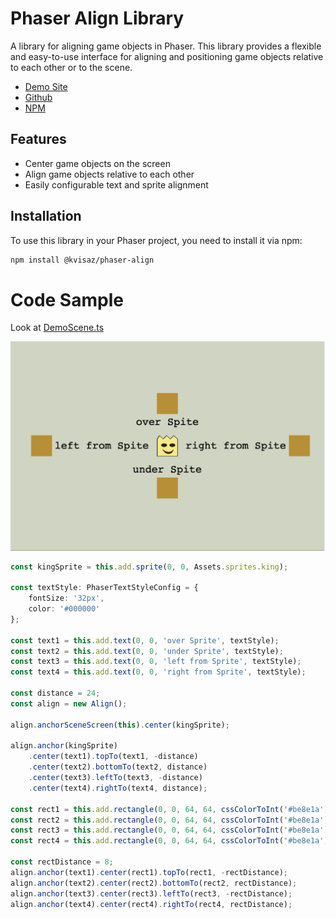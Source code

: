 # Phaser Align Library

A library for aligning game objects in Phaser. This library provides a flexible and easy-to-use interface for aligning
and positioning game objects relative to each other or to the scene.

- [Demo Site](https://kvisaz.github.io/phaser-align/demo_dist/)
- [Github](https://github.com/Kvisaz/phaser-align)
- [NPM](https://www.npmjs.com/package/@kvisaz/phaser-align)

## Features

- Center game objects on the screen
- Align game objects relative to each other
- Easily configurable text and sprite alignment

## Installation

To use this library in your Phaser project, you need to install it via npm:

```sh
npm install @kvisaz/phaser-align
```

# Code Sample

Look at [DemoScene.ts](./demo/DemoScene.ts)

![](docs/phaser-align-screen.png)

```typescript
const kingSprite = this.add.sprite(0, 0, Assets.sprites.king);

const textStyle: PhaserTextStyleConfig = {
    fontSize: '32px',
    color: '#000000'
};

const text1 = this.add.text(0, 0, 'over Sprite', textStyle);
const text2 = this.add.text(0, 0, 'under Sprite', textStyle);
const text3 = this.add.text(0, 0, 'left from Sprite', textStyle);
const text4 = this.add.text(0, 0, 'right from Sprite', textStyle);

const distance = 24;
const align = new Align();

align.anchorSceneScreen(this).center(kingSprite);

align.anchor(kingSprite)
    .center(text1).topTo(text1, -distance)
    .center(text2).bottomTo(text2, distance)
    .center(text3).leftTo(text3, -distance)
    .center(text4).rightTo(text4, distance);

const rect1 = this.add.rectangle(0, 0, 64, 64, cssColorToInt('#be8e1a'));
const rect2 = this.add.rectangle(0, 0, 64, 64, cssColorToInt('#be8e1a'));
const rect3 = this.add.rectangle(0, 0, 64, 64, cssColorToInt('#be8e1a'));
const rect4 = this.add.rectangle(0, 0, 64, 64, cssColorToInt('#be8e1a'));

const rectDistance = 8;
align.anchor(text1).center(rect1).topTo(rect1, -rectDistance);
align.anchor(text2).center(rect2).bottomTo(rect2, rectDistance);
align.anchor(text3).center(rect3).leftTo(rect3, -rectDistance);
align.anchor(text4).center(rect4).rightTo(rect4, rectDistance);
```
